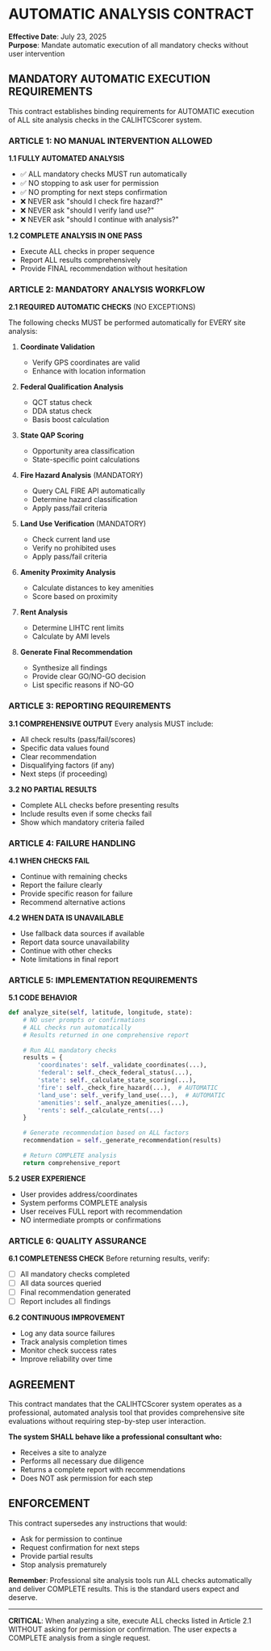 # AUTOMATIC ANALYSIS CONTRACT

**Effective Date**: July 23, 2025  
**Purpose**: Mandate automatic execution of all mandatory checks without user intervention

## MANDATORY AUTOMATIC EXECUTION REQUIREMENTS

This contract establishes binding requirements for AUTOMATIC execution of ALL site analysis checks in the CALIHTCScorer system.

### ARTICLE 1: NO MANUAL INTERVENTION ALLOWED

**1.1 FULLY AUTOMATED ANALYSIS**  
- ✅ ALL mandatory checks MUST run automatically
- ✅ NO stopping to ask user for permission
- ✅ NO prompting for next steps confirmation
- ❌ NEVER ask "should I check fire hazard?"
- ❌ NEVER ask "should I verify land use?"
- ❌ NEVER ask "should I continue with analysis?"

**1.2 COMPLETE ANALYSIS IN ONE PASS**  
- Execute ALL checks in proper sequence
- Report ALL results comprehensively
- Provide FINAL recommendation without hesitation

### ARTICLE 2: MANDATORY ANALYSIS WORKFLOW

**2.1 REQUIRED AUTOMATIC CHECKS** (NO EXCEPTIONS)

The following checks MUST be performed automatically for EVERY site analysis:

1. **Coordinate Validation**
   - Verify GPS coordinates are valid
   - Enhance with location information

2. **Federal Qualification Analysis**
   - QCT status check
   - DDA status check
   - Basis boost calculation

3. **State QAP Scoring**
   - Opportunity area classification
   - State-specific point calculations

4. **Fire Hazard Analysis** (MANDATORY)
   - Query CAL FIRE API automatically
   - Determine hazard classification
   - Apply pass/fail criteria

5. **Land Use Verification** (MANDATORY)
   - Check current land use
   - Verify no prohibited uses
   - Apply pass/fail criteria

6. **Amenity Proximity Analysis**
   - Calculate distances to key amenities
   - Score based on proximity

7. **Rent Analysis**
   - Determine LIHTC rent limits
   - Calculate by AMI levels

8. **Generate Final Recommendation**
   - Synthesize all findings
   - Provide clear GO/NO-GO decision
   - List specific reasons if NO-GO

### ARTICLE 3: REPORTING REQUIREMENTS

**3.1 COMPREHENSIVE OUTPUT**
Every analysis MUST include:
- All check results (pass/fail/scores)
- Specific data values found
- Clear recommendation
- Disqualifying factors (if any)
- Next steps (if proceeding)

**3.2 NO PARTIAL RESULTS**
- Complete ALL checks before presenting results
- Include results even if some checks fail
- Show which mandatory criteria failed

### ARTICLE 4: FAILURE HANDLING

**4.1 WHEN CHECKS FAIL**
- Continue with remaining checks
- Report the failure clearly
- Provide specific reason for failure
- Recommend alternative actions

**4.2 WHEN DATA IS UNAVAILABLE**
- Use fallback data sources if available
- Report data source unavailability
- Continue with other checks
- Note limitations in final report

### ARTICLE 5: IMPLEMENTATION REQUIREMENTS

**5.1 CODE BEHAVIOR**
```python
def analyze_site(self, latitude, longitude, state):
    # NO user prompts or confirmations
    # ALL checks run automatically
    # Results returned in one comprehensive report
    
    # Run ALL mandatory checks
    results = {
        'coordinates': self._validate_coordinates(...),
        'federal': self._check_federal_status(...),
        'state': self._calculate_state_scoring(...),
        'fire': self._check_fire_hazard(...),  # AUTOMATIC
        'land_use': self._verify_land_use(...),  # AUTOMATIC
        'amenities': self._analyze_amenities(...),
        'rents': self._calculate_rents(...)
    }
    
    # Generate recommendation based on ALL factors
    recommendation = self._generate_recommendation(results)
    
    # Return COMPLETE analysis
    return comprehensive_report
```

**5.2 USER EXPERIENCE**
- User provides address/coordinates
- System performs COMPLETE analysis
- User receives FULL report with recommendation
- NO intermediate prompts or confirmations

### ARTICLE 6: QUALITY ASSURANCE

**6.1 COMPLETENESS CHECK**
Before returning results, verify:
- [ ] All mandatory checks completed
- [ ] All data sources queried
- [ ] Final recommendation generated
- [ ] Report includes all findings

**6.2 CONTINUOUS IMPROVEMENT**
- Log any data source failures
- Track analysis completion times
- Monitor check success rates
- Improve reliability over time

## AGREEMENT

This contract mandates that the CALIHTCScorer system operates as a professional, automated analysis tool that provides comprehensive site evaluations without requiring step-by-step user interaction.

**The system SHALL behave like a professional consultant who:**
- Receives a site to analyze
- Performs all necessary due diligence
- Returns a complete report with recommendations
- Does NOT ask permission for each step

## ENFORCEMENT

This contract supersedes any instructions that would:
- Ask for permission to continue
- Request confirmation for next steps
- Provide partial results
- Stop analysis prematurely

**Remember**: Professional site analysis tools run ALL checks automatically and deliver COMPLETE results. This is the standard users expect and deserve.

---

**CRITICAL**: When analyzing a site, execute ALL checks listed in Article 2.1 WITHOUT asking for permission or confirmation. The user expects a COMPLETE analysis from a single request.